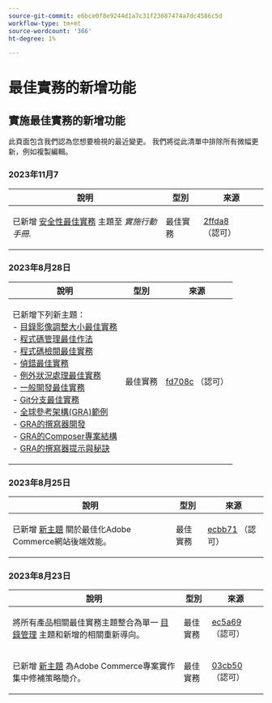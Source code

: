 ```yaml
---
source-git-commit: e6bce0f8e9244d1a7c31f23687474a7dc4586c5d
workflow-type: tm+mt
source-wordcount: '366'
ht-degree: 1%

---
```

# 最佳實務的新增功能

## 實施最佳實務的新增功能

此頁面包含我們認為您想要檢視的最近變更。 我們將從此清單中排除所有微幅更新，例如複製編輯。

### 2023年11月7

<table style="table-layout:auto;">
  <thead>
    <tr>
      <th>說明</th>
      <th>型別</th>
      <th>來源</th>
    </tr>
  </thead>
  <tbody>
    <tr>
      <td><p>已新增 <a href="https://experienceleague.adobe.com/docs/commerce-operations/implementation-playbook/best-practices/launch/security-best-practices.html">安全性最佳實務</a> 主題至 <em>實施行動手冊</em>.</p>
</td>
      <td>最佳實務</td>
      <td><a href="https://github.com/AdobeDocs/commerce-operations.en/commit/2ffda8afd118184f314e8e329a678605ac241007">2ffda8</a> （認可）</td>
    </tr>
  </tbody>
</table><!-- date_group -->

### 2023年8月28日

<table style="table-layout:auto;">
  <thead>
    <tr>
      <th>說明</th>
      <th>型別</th>
      <th>來源</th>
    </tr>
  </thead>
  <tbody>
    <tr>
      <td><p>已新增下列新主題：<br />- <a href="https://experienceleague.adobe.com/docs/commerce-operations/implementation-playbook/best-practices/development/catalog-image-resizing.html">目錄影像調整大小最佳實務</a><br />- <a href="https://experienceleague.adobe.com/docs/commerce-operations/implementation-playbook/best-practices/development/code-management.html">程式碼管理最佳作法</a><br />- <a href="https://experienceleague.adobe.com/docs/commerce-operations/implementation-playbook/best-practices/development/code-review.html">程式碼檢閱最佳實務</a><br />- <a href="https://experienceleague.adobe.com/docs/commerce-operations/implementation-playbook/best-practices/development/debugging.html">偵錯最佳實務</a><br />- <a href="https://experienceleague.adobe.com/docs/commerce-operations/implementation-playbook/best-practices/development/exception-handling.html">例外狀況處理最佳實務</a><br />- <a href="https://experienceleague.adobe.com/docs/commerce-operations/implementation-playbook/best-practices/development/general.html">一般開發最佳實務</a><br />- <a href="https://experienceleague.adobe.com/docs/commerce-operations/implementation-playbook/best-practices/development/git-branching.html">Git分支最佳實務</a><br />- <a href="https://experienceleague.adobe.com/docs/commerce-operations/implementation-playbook/architecture/global-reference-architecture/examples.html">全球參考架構(GRA)範例</a><br />- <a href="https://experienceleague.adobe.com/docs/commerce-operations/implementation-playbook/architecture/global-reference-architecture/composer/overview.html">GRA的撰寫器開發</a><br />- <a href="https://experienceleague.adobe.com/docs/commerce-operations/implementation-playbook/architecture/global-reference-architecture/composer/project-structure.html">GRA的Composer專案結構</a><br />- <a href="https://experienceleague.adobe.com/docs/commerce-operations/implementation-playbook/architecture/global-reference-architecture/composer/tips-and-tricks.html">GRA的撰寫器提示與秘訣</a></p>
</td>
      <td>最佳實務</td>
      <td><a href="https://github.com/AdobeDocs/commerce-operations.en/commit/fd708ce4c1ab69f2d6e3a3b10dcd2387ae829368">fd708c</a> （認可）</td>
    </tr>
  </tbody>
</table>

### 2023年8月25日

<table style="table-layout:auto;">
  <thead>
    <tr>
      <th>說明</th>
      <th>型別</th>
      <th>來源</th>
    </tr>
  </thead>
  <tbody>
    <tr>
      <td><p>已新增 <a href="https://experienceleague.adobe.com/docs/commerce-operations/implementation-playbook/best-practices/maintenance/backend-performance.html">新主題</a> 關於最佳化Adobe Commerce網站後端效能。</p>
</td>
      <td>最佳實務</td>
      <td><a href="https://github.com/AdobeDocs/commerce-operations.en/commit/ecbb71ad8745e4589856c6cbf283212ed61a3664">ecbb71</a> （認可）</td>
    </tr>
  </tbody>
</table>

### 2023年8月23日

<table style="table-layout:auto;">
  <thead>
    <tr>
      <th>說明</th>
      <th>型別</th>
      <th>來源</th>
    </tr>
  </thead>
  <tbody>
    <tr>
      <td><p>將所有產品相關最佳實務主題整合為單一 <a href="https://experienceleague.adobe.com/docs/commerce-operations/implementation-playbook/best-practices/planning/catalog-management.html">目錄管理</a> 主題和新增的相關重新導向。</p>
</td>
      <td>最佳實務</td>
      <td><a href="https://github.com/AdobeDocs/commerce-operations.en/commit/ec5a695002df98646c602f6f9ddb2cc11a79bad8">ec5a69</a> （認可）</td>
    </tr>
    <tr>
      <td><p>已新增 <a href="https://experienceleague.adobe.com/docs/commerce-operations/implementation-playbook/best-practices/maintenance/patching-at-scale.html">新主題</a> 為Adobe Commerce專案實作集中修補策略簡介。</p>
</td>
      <td>最佳實務</td>
      <td><a href="https://github.com/AdobeDocs/commerce-operations.en/commit/03cb50be0cb18b6079c5c69aafc74c6099610fb0">03cb50</a> （認可）</td>
    </tr>
  </tbody>
</table><!-- date_group --><!-- month_group --><!-- year_group -->
